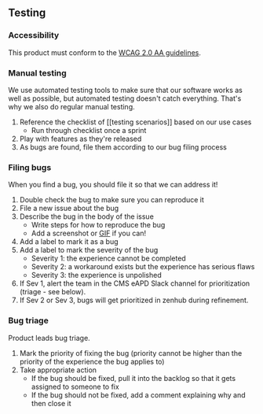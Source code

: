 ## Testing
### Accessibility
This product must conform to the [WCAG 2.0 AA guidelines](https://www.w3.org/WAI/standards-guidelines/wcag/).

### Manual testing
We use automated testing tools to make sure that our software works as well as possible, but automated testing doesn't catch everything. That's why we also do regular manual testing.

1. Reference the checklist of [[testing scenarios]] based on our use cases
   * Run through checklist once a sprint
2. Play with features as they're released
3. As bugs are found, file them according to our bug filing process

### Filing bugs
When you find a bug, you should file it so that we can address it!

1. Double check the bug to make sure you can reproduce it
2. File a new issue about the bug
3. Describe the bug in the body of the issue
   * Write steps for how to reproduce the bug
   * Add a screenshot or [GIF](https://giphy.com/apps/giphycapture) if you can!
4. Add a label to mark it as a bug
5. Add a label to mark the severity of the bug
   * Severity 1: the experience cannot be completed
   * Severity 2: a workaround exists but the experience has serious flaws
   * Severity 3: the experience is unpolished
6. If Sev 1, alert the team in the CMS eAPD Slack channel for prioritization (triage - see below). 
7. If Sev 2 or Sev 3, bugs will get prioritized in zenhub during refinement. 

### Bug triage
Product leads bug triage.

1. Mark the priority of fixing the bug (priority cannot be higher than the priority of the experience the bug applies to)
2. Take appropriate action
   * If the bug should be fixed, pull it into the backlog so that it gets assigned to someone to fix
   * If the bug should not be fixed, add a comment explaining why and then close it
